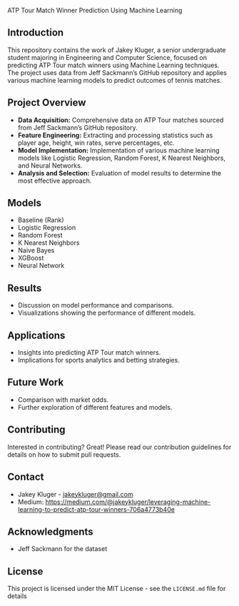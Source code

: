  ATP Tour Match Winner Prediction Using Machine Learning

## Introduction
This repository contains the work of Jakey Kluger, a senior undergraduate student majoring in Engineering and Computer Science, focused on predicting ATP Tour match winners using Machine Learning techniques. The project uses data from Jeff Sackmann’s GitHub repository and applies various machine learning models to predict outcomes of tennis matches.

## Project Overview
- **Data Acquisition:** Comprehensive data on ATP Tour matches sourced from Jeff Sackmann’s GitHub repository.
- **Feature Engineering:** Extracting and processing statistics such as player age, height, win rates, serve percentages, etc.
- **Model Implementation:** Implementation of various machine learning models like Logistic Regression, Random Forest, K Nearest Neighbors, and Neural Networks.
- **Analysis and Selection:** Evaluation of model results to determine the most effective approach.

## Models
- Baseline (Rank)
- Logistic Regression
- Random Forest
- K Nearest Neighbors
- Naive Bayes
- XGBoost
- Neural Network 

## Results
- Discussion on model performance and comparisons.
- Visualizations showing the performance of different models.

## Applications
- Insights into predicting ATP Tour match winners.
- Implications for sports analytics and betting strategies.

## Future Work
- Comparison with market odds.
- Further exploration of different features and models.

## Contributing
Interested in contributing? Great! Please read our contribution guidelines for details on how to submit pull requests.

## Contact
- Jakey Kluger - jakeykluger@gmail.com
- Medium: https://medium.com/@jakeykluger/leveraging-machine-learning-to-predict-atp-tour-winners-706a4773b40e

## Acknowledgments
- Jeff Sackmann for the dataset

## License
This project is licensed under the MIT License - see the `LICENSE.md` file for details
